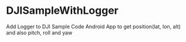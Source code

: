 # DJISampleWithLogger
Add Logger to DJI Sample Code Android App to get position(lat, lon, alt) and also pitch, roll and yaw
